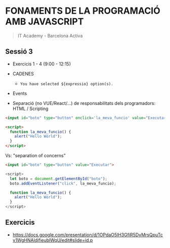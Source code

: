 # FONAMENTS DE LA PROGRAMACIÓ AMB JAVASCRIPT

> IT Academy - Barcelona Activa

## Sessió 3

- Exercicis 1 - 4 (9:00 - 12:15)

- CADENES

  - `You have selected ${expressio} option(s).`

- Events

- Separació (no VUE/React/...) de responsabilitats dels programadors: HTML / Scripting

```HTML
<input id="boto" type="button" onclick='la_meva_funcio' value="Executar">

<script>
  function la_meva_funcio() {
    alert("Hello World");
  }
</script>
```

Vs: "separation of concerns"

```HTML
<input id="boto" type="button" value="Executar">
```

```javascript
<script>
  let boto = document.getElementById("boto");
  boto.addEventListener("click", la_meva_funcio);

  function la_meva_funcio() {
    alert("Hello World");
  }
</script>
```

## Exercicis

- https://docs.google.com/presentation/d/1OPdaO5lH3GfiR5DvMrsQpuTcv1WgHNAldjfieublWqU/edit#slide=id.p
